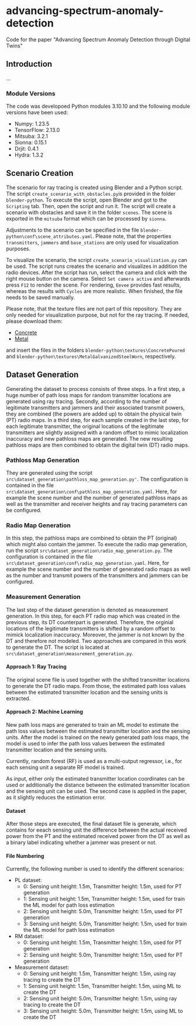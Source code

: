 # advancing-spectrum-anomaly-detection
Code for the paper "Advancing Spectrum Anomaly Detection through Digital Twins"

## Introduction

...

### Module Versions

The code was developoed Python modules 3.10.10 and the following module versions have been used:
* Numpy: 1.23.5
* TensorFlow: 2.13.0
* Mitsuba: 3.2.1
* Sionna: 0.15.1
* Drjit: 0.4.1
* Hydra: 1.3.2


## Scenario Creation

The scenario for ray tracing is created using Blender and a Python script. The script `create_scenario_with_obstacles.py`is provided in the folder `blender-python`.  To execute the script, open Blender and got to the `Scripting` tab. Then, open the script and run it. The script will create a scenario with obstacles and save it in the folder `scenes`. The scene is exported in the `mitsuba` format which can be processed by `sionna`.

Adjustments to the scenario can be specified in the file `blender-python\conf\scene_attributes.yaml`. Please note, that the properties `transmitters`, `jammers` and `base_stations` are only used for visualization purposes.

To visualize the scenario, the script `create_scenario_visualization.py` can be used. The script runs creates the scenario and visualizes in addition the radio devices. After the script has run, select the camera and click with the right mouse button on the camera. Select `Set camera active` and afterwards press `F12` to render the scene. For rendering, `Eevee` provides fast results, whereas the results with `Cycles` are more realistic. When finished, the file needs to be saved manually.

Please note, that the texture files are not part of this repository. They are only needed for visualization purpose, but not for the ray tracing. If needed, please download
them:
* [Concrete](https://www.poliigon.com/texture/poured-concrete-floor-texture/7656)
* [Metal](https://www.poliigon.com/texture/lightly-worn-galvanised-steel-industrial-metal-texture/3129)

and insert the files in the folders `blender-python\textures\ConcretePoured` and `blender-python\textures\MetalGalvanizedSteelWorn`, respectively.

## Dataset Generation

Generating the dataset to process consists of three steps. In a first step, a huge number of path loss maps for random transmitter locations are generated using ray tracing. Secondly, according to the number of legitimate transmitters and jammers and their associated transmit powers, they are combined (the powers are added up) to obtain the physical twin (PT) radio maps. In a third step, for each sample created in the last step, for each legitimate transmitter, the original locations of the legitimate transmitters are slightly assigned with a random offset to mimic localization inaccuracy and new pathloss maps are generated. The new resulting pathloss maps are then combined to obtain the digital twin (DT) radio maps. 

### Pathloss Map Generation

They are generated using the script `src\dataset_generation\pathloss_map_generation.py'`. The configuration is contained in the file `src\dataset_generation\conf\pathloss_map_generation.yaml`. Here, for example the scene number and the number of generated pathloss maps as well as the transmitter and receiver heights and ray tracing parameters can be configured.

### Radio Map Generation

In this step, the pathloss maps are combined to obtain the PT (original) which might also contain the jammer. To execute the radio map generation, run the script `src\dataset_generation\radio_map_generation.py`. The configuration is contained in the file `src\dataset_generation\conf\radio_map_generation.yaml`. Here, for example the scene number and the number of generated radio maps as well as the number and transmit powers of the transmitters and jammers can be configured.

### Measurement Generation

The last step of the dataset generation is denoted as measurement generation. In this step, for each PT radio map which was created in the previous step, its DT counterpart is generated. Therefore, the orginial  locations of the legitimate transmitters is shifted by a random offset to mimick localization inaccuracy. Moreover, the jammer is not known by the DT and therefore not modeled. Two approaches are compared in this work to generate the DT. The script is located at `src\dataset_generation\measurement_generation.py`.

#### Approach 1: Ray Tracing
The original scene file is used together with the shifted transmitter locations to generate the DT radio maps. From those, the estimated path loss values between the estimated transmitter location and the sensing units is extracted.

#### Approach 2: Machine Learning
New path loss maps are generated to train an ML model to estimate the path loss values between the estimated transmitter location and the sensing units. After the model is trained on the newly generated path loss maps, the model is used to infer the path loss values between the estimated transmitter location and the sensing units.

Currently, random forest (RF) is used as a multi-output regressor, i.e., for each sensing unit a separate RF model is trained.

As input, either only the estimated transmitter location coordinates can be used or additionally the distance between the estimated transmitter location and the sensing unit can be used. The second case is applied in the paper, as it slightly reduces the estimation error.

#### Dataset
After those steps are executed, the final dataset file is generate, which contains for eeach sensing unit the difference between the actual received power from the PT and the estimated received power from the DT as well as a binary label indicating whether a jammer was present or not.

#### File Numbering
Currently, the following number is used to identify the different scenarios:
* PL dataset:
  * 0: Sensing unit height: 1.5m, Transmitter height: 1.5m, used for PT generation
  * 1: Sensing unit height: 1.5m, Transmitter height: 1.5m, used for train the ML model for path loss estimation
  * 2: Sensing unit height: 5.0m, Transmitter height: 1.5m, used for PT generation
  * 3: Sensing unit height: 5.0m, Transmitter height: 1.5m, used for train the ML model for path loss estimation
* RM dataset:
  * 0: Sensing unit height: 1.5m, Transmitter height: 1.5m, used for PT generation
  * 2: Sensing unit height: 5.0m, Transmitter height: 1.5m, used for PT generation
* Measurement dataset:
  * 0: Sensing unit height: 1.5m, Transmitter height: 1.5m, using ray tracing to create the DT
  * 1: Sensing unit height: 1.5m, Transmitter height: 1.5m, using ML to create the DT
  * 2: Sensing unit height: 5.0m, Transmitter height: 1.5m, using ray tracing to create the DT
  * 3: Sensing unit height: 5.0m, Transmitter height: 1.5m, using ML to create the DT
